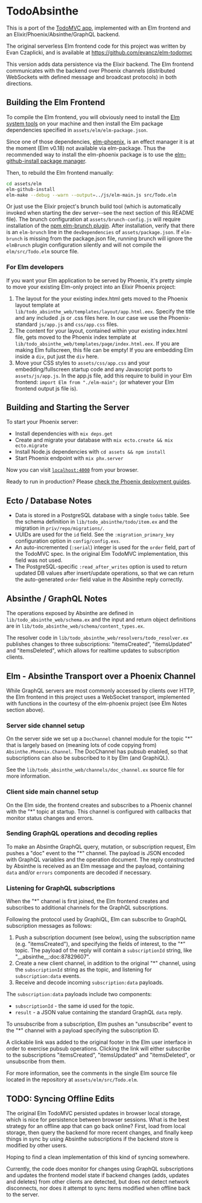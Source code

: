 # TodoAbsinthe

This is a port of the [TodoMVC app](http://todomvc.com), implemented with an Elm frontend
and an Elixir/Phoenix/Absinthe/GraphQL backend.

The original serverless Elm frontend code for this project was written by Evan Czaplicki,
and is available at https://github.com/evancz/elm-todomvc

This version adds data persistence via the Elixir backend. The Elm frontend communicates
with the backend over Phoenix channels (distributed WebSockets with defined message
and broadcast protocols) in both directions.


## Building the Elm Frontend

To compile the Elm frontend, you will obviously need to install the
[Elm system tools](https://guide.elm-lang.org/install.html) on your machine
and then install the Elm package dependencies specified in `assets/elm/elm-package.json`.

Since one of those dependencies, [elm-phoenix](https://github.com/saschatimme/elm-phoenix),
is an effect manager it is at the moment (Elm v0.18) not available via
elm-package. Thus the recommended way to install the elm-phoenix package is to use the
[elm-github-install package manager](https://github.com/gdotdesign/elm-github-install).

Then, to rebuild the Elm frontend manually:

```bash
cd assets/elm
elm-github-install
elm-make --debug --warn --output=../js/elm-main.js src/Todo.elm
```

Or just use the Elixir project's brunch build tool (which is automatically invoked when
starting the dev server--see the next section of this README file). The brunch configuration at
`assets/brunch-config.js` will require installation of the
[npm elm-brunch plugin](https://github.com/madsflensted/elm-brunch). After installation,
verify that there is an `elm-brunch` line in the `devDependencies` of `assets/package.json`.
If `elm-brunch` is missing from the package.json file, running brunch will ignore
the `elmBrunch` plugin configuration silently and will not compile the `elm/src/Todo.elm`
source file.

### For Elm developers

If you want your Elm application to be served by Phoenix, it's pretty simple to move
your existing Elm-only project into an Elixir Phoenix project:

1. The layout for the your existing index.html gets moved to the Phoenix layout template at
`lib/todo_absinthe_web/templates/layout/app.html.eex`. Specify the title and any included
.js or .css files here. In our case we use the Phoenix-standard `js/app.js` and `css/app.css` files.
2. The content for your layout, contained within your existing index.html file, gets moved
to the Phoenix index template at `lib/todo_absinthe_web/templates/page/index.html.eex`.
If you are making Elm fullscreen, this file can be empty!  If you are embedding Elm inside
a `div`, put just the `div` here.
3. Move your CSS styles to `assets/css/app.css` and your embedding/fullscreen startup code
and any Javascript ports to `assets/js/app.js`. In the app.js file, add this require to
build in your Elm frontend: `import Elm from "./elm-main";` (or whatever your Elm frontend
output js file is).


## Building and Starting the Server

To start your Phoenix server:

  * Install dependencies with `mix deps.get`
  * Create and migrate your database with `mix ecto.create && mix ecto.migrate`
  * Install Node.js dependencies with `cd assets && npm install`
  * Start Phoenix endpoint with `mix phx.server`

Now you can visit [`localhost:4000`](http://localhost:4000) from your browser.

Ready to run in production? Please
[check the Phoenix deployment guides](http://www.phoenixframework.org/docs/deployment).


## Ecto / Database Notes

* Data is stored in a PostgreSQL database with a single `todos` table. See the schema
definition in `lib/todo_absinthe/todo/item.ex` and the migration in `priv/repo/migrations/`.
* UUIDs are used for the `id` field. See the `:migration_primary_key` configuration
option in `config/config.exs`.
* An auto-incremented (`:serial`) integer is used for the `order` field, part of the TodoMVC spec.
In the original Elm TodoMVC implementation, this field was not used.
* The PostgreSQL-specific `:read_after_writes` option is used to return updated DB values
after insert/update operations, so that we can return the auto-generated `order` field value
in the Absinthe reply correctly.


## Absinthe / GraphQL Notes

The operations exposed by Absinthe are defined in `lib/todo_absinthe_web/schema.ex` and
the input and return object definitions are in `lib/todo_absinthe_web/schema/content_types.ex`.

The resolver code in `lib/todo_absinthe_web/resolvers/todo_resolver.ex` publishes changes
to three subscriptions: "itemsCreated", "itemsUpdated" and "itemsDeleted", which allows
for realtime updates to subscription clients.


## Elm - Absinthe Transport over a Phoenix Channel

While GraphQL servers are most commonly accessed by clients over HTTP, the
Elm frontend in this project uses a WebSocket transport, implemented with functions
in the courtesy of the elm-phoenix project (see Elm Notes section above).

### Server side channel setup

On the server side we set up a `DocChannel` channel module for the topic "\*"
that is largely based on (meaning lots of code copying from) `Absinthe.Phoenix.Channel`.
The DocChannel has pubsub enabled, so that subscriptions can also be subscribed to it
by Elm (and GraphiQL).

See the `lib/todo_absinthe_web/channels/doc_channel.ex` source file for more information.

### Client side main channel setup

On the Elm side, the frontend creates and subscribes to a Phoenix channel with the "\*"
topic at startup. This channel is configured with callbacks that monitor status changes
and errors.

### Sending GraphQL operations and decoding replies

To make an Absinthe GraphQL query, mutation, or subscription request, Elm pushes a "doc" event
to the "\*" channel. The payload is JSON encoded with GraphQL variables and the operation
document. The reply constructed by Absinthe is received as an Elm message
and the payload, containing `data` and/or `errors` components are decoded if
necessary.

### Listening for GraphQL subscriptions

When the "\*" channel is first joined, the Elm frontend creates and subscribes
to additional channels for the GraphQL subscriptions.

Following the protocol used by GraphiQL, Elm can subscribe to GraphQL subscription
messages as follows:

1. Push a subscription document (see below), using the subscription name
(e.g. "itemsCreated"), and specifying the fields of interest, to the "\*" topic.
The payload of the reply will contain a `subscriptionId` string, like
"\_\_absinthe\_\_:doc:87829607".
2. Create a new client channel, in addition to the original "\*" channel,
using the `subscriptionId` string as the topic, and listening for `subscription:data` events.
3. Receive and decode incoming `subscription:data` payloads.

The `subscription:data` payloads include two components:

* `subscriptionId` - the same id used for the topic.
* `result` - a JSON value containing the standard GraphQL `data` reply.

To unsubscribe from a subscription, Elm pushes an "unsubscribe" event to the "\*"
channel with a payload specifying the subscription ID.

A clickable link was added to the original footer in the Elm user interface in order
to exercise pubsub operations. Clicking the link will either subscribe to the
subscriptions "itemsCreated", "itemsUpdated" and "itemsDeleted", or unsubscribe from them.

For more information, see the comments in the single Elm source file located in
the repository at `assets/elm/src/Todo.elm`.


## TODO: Syncing Offline Edits

The original Elm TodoMVC persisted updates in browser local storage, which is
nice for persistence between browser sessions.  What is the best strategy for
an offline app that can go back online?  First, load from local storage, then
query the backend for more recent changes, and finally keep things in sync
by using Absinthe subscriptions if the backend store is modified by other users.

Hoping to find a clean implementation of this kind of syncing somewhere.

Currently, the code does monitor for changes using GraphQL subscriptions and
updates the frontend model state if backend changes (adds, updates and deletes)
from other clients are detected, but does not detect network disconnects, nor does
it attempt to sync items modified when offline back to the server.
